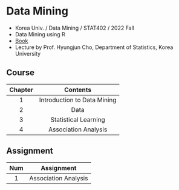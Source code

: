# Data Mining
- Korea Univ. / Data Mining / STAT402 / 2022 Fall
- Data Mining using R
- [Book](http://www.yes24.com/Product/Goods/107892918)
- Lecture by Prof. Hyungjun Cho, Department of Statistics, Korea University

## Course
|Chapter|Contents|
|:------:|:-----:|
|1|Introduction to Data Mining|
|2|Data|
|3|Statistical Learning|
|4|Association Analysis|

## Assignment
|Num|Assignment|
|:------:|:-----:|
|1|Association Analysis|


